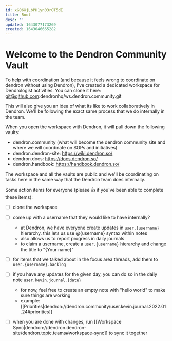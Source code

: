 ```yaml
---
id: xG06XjLbPH1yn03rOT5dE
title: Root
desc: ''
updated: 1643077173269
created: 1643046665282
---
```



# Welcome to the Dendron Community Vault

To help with coordination (and because it feels wrong to coordinate on dendron without using Dendron), I've created a dedicated workspace for Dendrologist activities. 
You can clone it here: git@github.com:dendronhq/ws.dendron.community.git

This will also give you an idea of what its like to work collaboratively in Dendron. We'll be following the exact same process that we do internally in the team.

When you open the workspace with Dendron, it will pull down the following vaults:

- dendron.community (what will become the dendron community site and where we will coordinate on SOPs and initiatives)
- dendron.dendron-site: https://wiki.dendron.so/
- dendron.docs: https://docs.dendron.so/
- dendron.handbook: https://handbook.dendron.so/

The workspace and all the vaults are public and we'll be coordinating on tasks here in the same way that the Dendron team does internally. 

Some action items for everyone (please 👍 if you've been able to complete these items):
- [ ] clone the workspace 
- [ ] come up with a username that they would like to have internally?
    - at Dendron, we have everyone create updates in `user.{username}` hierarchy. this lets us use @{username} syntax within notes 
    - also allows us to report progress in daily journals
    - to claim a username, create a `user.{username}` hierarchy and change the title to "{Your name}"
- [ ] for items that we talked about in the focus area threads, add them to `user.{username}.backlog`
- [ ] if you have any updates for the given day, you can do so in the daily note `user.kevin.journal.{date}`
    - for now, feel free to create an empty note with "hello world" to make sure things are working
    - example: [[Priorities|dendron://dendron.community/user.kevin.journal.2022.01.24#priorities]]
- [ ] when you are done with changes, run [[Workspace Sync|dendron://dendron.dendron-site/dendron.topic.teams#workspace-sync]] to sync it together


